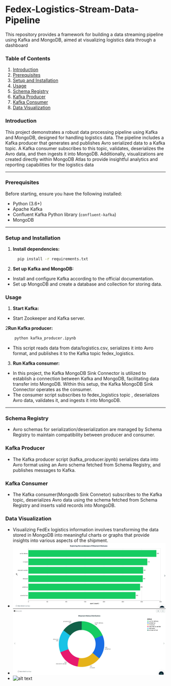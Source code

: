 # Fedex-Logistics-Stream-Data-Pipeline
This repository provides a framework for building a data streaming pipeline using Kafka and MongoDB, aimed at visualizing logistics data through a dashboard

### Table of Contents

1. [Introduction](#introduction)
2. [Prerequisites](#prerequisites)
3. [Setup and Installation](#setup-and-installation)
4. [Usage](#usage)
5. [Schema Registry](#schema-registry)
6. [Kafka Producer](#kafka-producer)
7. [Kafka Consumer](#kafka-consumer)
8. [Data Visualization](#data-Visualization)


### Introduction

This project demonstrates a robust data processing pipeline using Kafka and MongoDB, designed for handling logistics data. The pipeline includes a Kafka producer that generates and publishes Avro serialized data to a Kafka topic. A Kafka consumer subscribes to this topic, validates, deserializes the Avro data, and then ingests it into MongoDB. Additionally, visualizations are created directly within MongoDB Atlas to provide insightful analytics and reporting capabilities for the logistics data

---

### Prerequisites

Before starting, ensure you have the following installed:

- Python (3.6+)
- Apache Kafka
- Confluent Kafka Python library (`confluent-kafka`)
- MongoDB

---

### Setup and Installation


1. **Install dependencies:**

   ```bash
     pip install -r requirements.txt
   ```   
2. **Set up Kafka and MongoDB:**

- Install and configure Kafka according to the official documentation.
- Set up MongoDB and create a database and collection for storing data.

### Usage
1. **Start Kafka:**
- Start Zookeeper and Kafka server.

2**Run Kafka producer:**

```bash
    python kafka_producer.ipynb
```
- This script reads data from data/logistics.csv, serializes it into Avro format, and publishes it to the Kafka topic fedex_logistics.

3. **Run Kafka consumer:**
- In this project, the Kafka MongoDB Sink Connector is utilized to establish a connection between Kafka and MongoDB, facilitating data transfer into MongoDB. Within this setup, the Kafka MongoDB Sink Connector operates as the consumer.
- The consumer script subscribes to fedex_logistics topic , deserializes Avro data, validates it, and ingests it into MongoDB.
----------------------------------------

### **Schema Registry**
- Avro schemas for serialization/deserialization are managed by Schema Registry to maintain compatibility between producer and consumer.

### **Kafka Producer**
- The Kafka producer script (kafka_producer.ipynb) serializes data into Avro format using an Avro schema fetched from Schema Registry, and publishes messages to Kafka.

### **Kafka Consumer**
- The Kafka consumer(Mongodb Sink Connetor) subscribes to the Kafka topic, deserializes Avro data using the schema fetched from Schema Registry and inserts valid records into MongoDB.

### **Data Visualization**
- Visualizing FedEx logistics information involves transforming the data stored in MongoDB into meaningful charts or graphs that provide insights into various aspects of the shipment.
- ![alt text](datainfo1.png)
- ![alt text](datainfo2.jpg)
- ![alt text](datainfo3.jpg)
